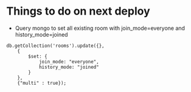 # Things to do on next deploy
* Query mongo to set all existing room  with join_mode=everyone and history_mode=joined
```
db.getCollection('rooms').update({},
    {
        $set: {
            join_mode: "everyone",
            history_mode: "joined"
        }
    },
    {"multi" : true});
```